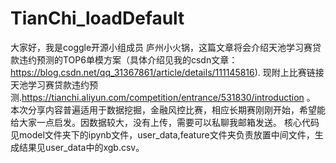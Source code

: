 # TianChi_loadDefault
大家好，我是coggle开源小组成员 庐州小火锅，这篇文章将会介绍天池学习赛贷款违约预测的TOP6单模方案（具体介绍见我的csdn文章：https://blog.csdn.net/qq_31367861/article/details/111145816).
现附上比赛链接天池学习赛贷款违约预测.https://tianchi.aliyun.com/competition/entrance/531830/introduction 。
本次分享内容普遍适用于数据挖掘，金融风控比赛，相应长期赛刚刚开始，希望能给大家一点启发。因数据较大，没有上传，需要可以私聊我邮箱发送。 
核心代码见model文件夹下的ipynb文件，user_data,feature文件夹负责放置中间文件，生成结果见user_data中的xgb.csv。
